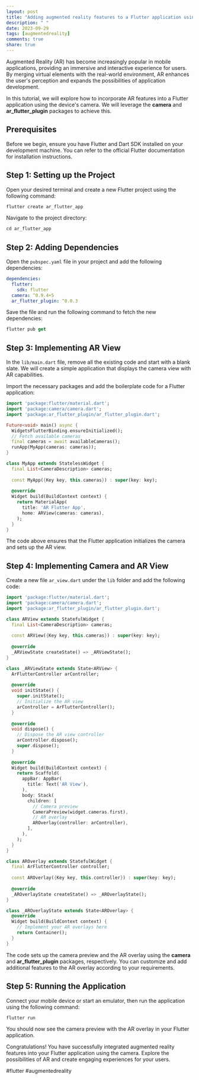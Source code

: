 ```yaml
---
layout: post
title: "Adding augmented reality features to a Flutter application using the camera"
description: " "
date: 2023-09-29
tags: [augmentedreality]
comments: true
share: true
---
```


Augmented Reality (AR) has become increasingly popular in mobile applications, providing an immersive and interactive experience for users. By merging virtual elements with the real-world environment, AR enhances the user's perception and expands the possibilities of application development.

In this tutorial, we will explore how to incorporate AR features into a Flutter application using the device's camera. We will leverage the **camera** and **ar_flutter_plugin** packages to achieve this.

## Prerequisites

Before we begin, ensure you have Flutter and Dart SDK installed on your development machine. You can refer to the official Flutter documentation for installation instructions.

## Step 1: Setting up the Project

Open your desired terminal and create a new Flutter project using the following command:

```dart
flutter create ar_flutter_app
```

Navigate to the project directory:

```dart
cd ar_flutter_app
```

## Step 2: Adding Dependencies

Open the `pubspec.yaml` file in your project and add the following dependencies:

```yaml
dependencies:
  flutter:
    sdk: flutter
  camera: ^0.9.4+5
  ar_flutter_plugin: ^0.0.3
```
  
Save the file and run the following command to fetch the new dependencies:

```dart
flutter pub get
```

## Step 3: Implementing AR View

In the `lib/main.dart` file, remove all the existing code and start with a blank slate. We will create a simple application that displays the camera view with AR capabilities.

Import the necessary packages and add the boilerplate code for a Flutter application:

```dart
import 'package:flutter/material.dart';
import 'package:camera/camera.dart';
import 'package:ar_flutter_plugin/ar_flutter_plugin.dart';

Future<void> main() async {
  WidgetsFlutterBinding.ensureInitialized();
  // Fetch available cameras
  final cameras = await availableCameras();
  runApp(MyApp(cameras: cameras));
}

class MyApp extends StatelessWidget {
  final List<CameraDescription> cameras;
  
  const MyApp({Key key, this.cameras}) : super(key: key);
  
  @override
  Widget build(BuildContext context) {
    return MaterialApp(
      title: 'AR Flutter App',
      home: ARView(cameras: cameras),
    );
  }
}
```

The code above ensures that the Flutter application initializes the camera and sets up the AR view.

## Step 4: Implementing Camera and AR View

Create a new file `ar_view.dart` under the `lib` folder and add the following code:

```dart
import 'package:flutter/material.dart';
import 'package:camera/camera.dart';
import 'package:ar_flutter_plugin/ar_flutter_plugin.dart';

class ARView extends StatefulWidget {
  final List<CameraDescription> cameras;
  
  const ARView({Key key, this.cameras}) : super(key: key);
  
  @override
  _ARViewState createState() => _ARViewState();
}

class _ARViewState extends State<ARView> {
  ArFlutterController arController;
  
  @override
  void initState() {
    super.initState();
    // Initialize the AR view
    arController = ArFlutterController();
  }
  
  @override
  void dispose() {
    // Dispose the AR view controller
    arController.dispose();
    super.dispose();
  }
  
  @override
  Widget build(BuildContext context) {
    return Scaffold(
      appBar: AppBar(
        title: Text('AR View'),
      ),
      body: Stack(
        children: [
          // Camera preview
          CameraPreview(widget.cameras.first),
          // AR overlay
          AROverlay(controller: arController),
        ],
      ),
    );
  }
}

class AROverlay extends StatefulWidget {
  final ArFlutterController controller;
  
  const AROverlay({Key key, this.controller}) : super(key: key);
  
  @override
  _AROverlayState createState() => _AROverlayState();
}

class _AROverlayState extends State<AROverlay> {
  @override
  Widget build(BuildContext context) {
    // Implement your AR overlays here
    return Container();
  }
}
```

The code sets up the camera preview and the AR overlay using the **camera** and **ar_flutter_plugin** packages, respectively. You can customize and add additional features to the AR overlay according to your requirements.

## Step 5: Running the Application

Connect your mobile device or start an emulator, then run the application using the following command:

```dart
flutter run
```

You should now see the camera preview with the AR overlay in your Flutter application.

Congratulations! You have successfully integrated augmented reality features into your Flutter application using the camera. Explore the possibilities of AR and create engaging experiences for your users.

#flutter #augmentedreality